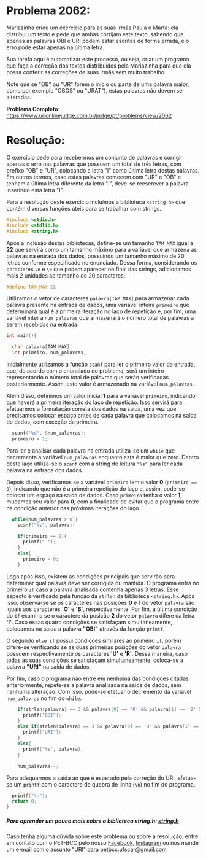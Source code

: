 # Problema 2062:

Mariazinha criou um exercício para as suas irmãs Paula e Marta: ela distribui um texto e pede que ambas corrijam este texto, sabendo que apenas as palavras OBI e URI podem estar escritas de forma errada, e o erro pode estar apenas na última letra.

Sua tarefa aqui é automatizar este processo, ou seja, criar um programa que faça a correção dos textos distribuídos pela Mariazinha para que ela possa conferir as correções de suas irmãs sem muito trabalho.

Note que se "OB" ou "UR" forem o início ou parte de uma palavra maior, como por exemplo "OBOS" ou "URAT"), estas palavras não devem ser alteradas.

**Problema Completo**: https://www.urionlinejudge.com.br/judge/pt/problems/view/2062


# Resolução:

O exercício pede para recebermos um conjunto de palavras e corrigir apenas o erro nas palavras que possuem um total de três letras, com prefixo "OB" e "UR", colocando a letra "I" como última letra destas palavras. Em outros termos, caso estas palavras comecem com "UR" e "OB" e tenham a última letra diferente da letra "I", deve-se reescrever a palavra inserindo esta letra "I".

Para a resolução deste exercício incluímos a biblioteca `<string.h>` que contém diversas funções úteis para se trabalhar com strings.

```c
#include <stdio.h>
#include <stdlib.h>
#include <string.h>
```

Após a inclusão destas bibliotecas, define-se um tamanho `TAM_MAX` igual a **22** que servirá como um tamanho máximo para a variável que armazena as palavras na entrada dos dados, possuindo um tamanho máximo de 20 letras conforme especificado no enunciado. Dessa forma, considerando os caracteres `\n` e `\0` que podem aparecer no final das strings, adicionamos mais 2 unidades ao tamanho de 20 caracteres.   

```c
#define TAM_MAX 22
```

Utilizamos o vetor de caracteres `palavra[TAM_MAX]` para armazenar cada palavra presente na entrada de dados, uma variável inteira `primeiro` que determinará qual é a primeira iteração no laço de repetição e, por fim, uma variável inteira `num_palavras` que armazenará o número total de palavras a serem recebidas na entrada.

```c
int main(){

  char palavra[TAM_MAX];
  int primeiro, num_palavras;
```

Inicialmente utilizamos a função `scanf` para ler o primeiro valor da entrada, que, de acordo com o enunciado do problema, será um inteiro representando o número total de palavras que serão verificadas posteriormente. Assim, este valor é armazenado na variável `num_palavras`.

Além disso, definimos um valor inicial **1** para a variável `primeiro`, indicando que haverá a primeira iteração do laço de repetição. Isso servirá para efetuarmos a formatação correta dos dados na saída, uma vez que precisamos colocar espaço antes de cada palavra que colocamos na saída de dados, com exceção da primeira.

```c
  scanf("%d", &num_palavras);
  primeiro = 1;
```

Para ler e analisar cada palavra na entrada utiliza-se um `while` que decrementa a variável `num_palavras` enquanto esta é maior que zero. Dentro deste laço utiliza-se o `scanf` com a string de leitura `"%s"` para ler cada palavra na entrada dos dados.

Depois disso, verificamos se a variável `primeiro` tem o valor **0** (`primeiro == 0`), indicando que não é a primeira repetição do laço e, assim, pode-se colocar um espaço na saída de dados. Caso `primeiro` tenha o valor **1**, mudamos seu valor para **0**, com a finalidade de evitar que o programa entre na condição anterior nas próximas iterações do laço.

```c
  while(num_palavras > 0){
    scanf("%s", palavra);

    if(primeiro == 0){
      printf(" ");
    }
    else{
      primeiro = 0;
    }
```

Logo após isso, existem as condições principais
que servirão para determinar qual palavra deve ser corrigida ou mantida. O programa entra no primeiro `if` caso a palavra analisada contenha apenas 3 letras. Esse aspecto é verificado pela função da `strlen` da biblioteca `<string.h>`. Após isso, observa-se se os caracteres nas posições **0** e **1** do vetor `palavra` são iguais aos caracteres **'O'** e **'B'**, respectivamente. Por fim, a última condição do `if` examina se o caractere da posição **2** do vetor `palavra` difere da letra **'I'**. Caso essas quatro condições se satisfaçam simultaneamente, colocamos na saída a palavra **"OBI"** através da função `printf`.

O segundo `else if` possui condições similares ao primeiro `if`, porém difere-se verificando se as duas primeiras posições do vetor `palavra` possuem respectivamente os caracteres **'U'** e **'R'**. Dessa maneira, caso todas as suas condições se satisfaçam simultaneamente, coloca-se a palavra **"URI"** na saída de dados.

Por fim, caso o programa não entre em nenhuma das condições citadas anteriormente, repete-se a palavra analisada na saída de dados, sem nenhuma alteração. Com isso, pode-se efetuar o decremento da variável `num_palavras` no fim do `while`.

```c
    if(strlen(palavra) == 3 && palavra[0] == 'O' && palavra[1] == 'B' && palavra[2] != 'I'){
      printf("OBI");
    }
    else if(strlen(palavra) == 3 && palavra[0] == 'U' && palavra[1] == 'R' && palavra[2] != 'I'){
      printf("URI");
    }
    else{
      printf("%s", palavra);
    }

    num_palavras--;
```
Para adequarmos a saída ao que é esperado pela correção do URI, efetua-se um `printf` com o caractere de quebra de linha (`\n`) no fim do programa.

```c
  printf("\n");
  return 0;
}
```
##### Para aprender um pouco mais sobre a biblioteca string.h: [string.h](http://linguagemc.com.br/a-biblioteca-string-h/)

Caso tenha alguma dúvida sobre este problema ou sobre a resolução, entre em contato com o PET-BCC pelo nosso
[Facebook](https://www.facebook.com/petbcc/),
[Instagram](https://www.instagram.com/petbcc.ufscar/)
ou nos mande um e-mail com o assunto "URI" para  petbcc.ufscar@gmail.com
